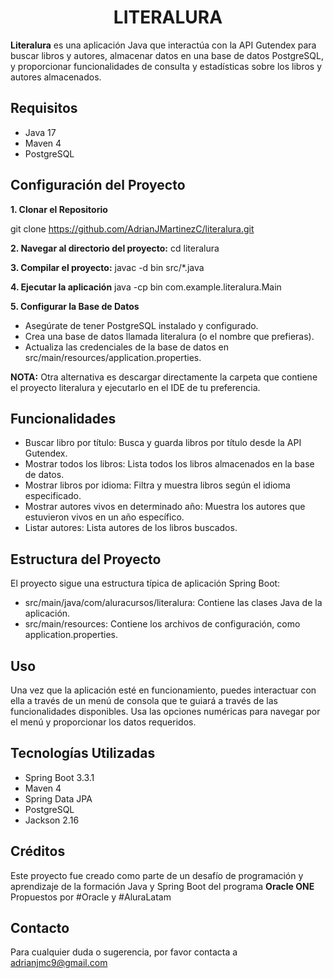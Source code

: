 <h1 align="center">  LITERALURA </h1>


**Literalura** es una aplicación Java que interactúa con la API Gutendex para buscar libros y autores, 
almacenar datos en una base de datos PostgreSQL, y proporcionar funcionalidades de consulta y estadísticas 
sobre los libros y autores almacenados.

## Requisitos ##
* Java 17
* Maven 4
* PostgreSQL

## Configuración del Proyecto ##

**1. Clonar el Repositorio** 

git clone https://github.com/AdrianJMartinezC/literalura.git

**2. Navegar al directorio del proyecto:**
   cd literalura
   
**3. Compilar el proyecto:**
   javac -d bin src/*.java

**4. Ejecutar la aplicación**
   java -cp bin com.example.literalura.Main
   
 **5. Configurar la Base de Datos**

* Asegúrate de tener PostgreSQL instalado y configurado.
* Crea una base de datos llamada literalura (o el nombre que prefieras).
* Actualiza las credenciales de la base de datos en src/main/resources/application.properties.

**NOTA:**
Otra alternativa es descargar directamente la carpeta que contiene el proyecto literalura 
y ejecutarlo en el IDE de tu preferencia.

## Funcionalidades ##

* Buscar libro por título: Busca y guarda libros por título desde la API Gutendex.
* Mostrar todos los libros: Lista todos los libros almacenados en la base de datos.
* Mostrar libros por idioma: Filtra y muestra libros según el idioma especificado.
* Mostrar autores vivos en determinado año: Muestra los autores que estuvieron vivos en un año específico.
* Listar autores: Lista autores de los libros buscados.

## Estructura del Proyecto ##
    
El proyecto sigue una estructura típica de aplicación Spring Boot:

* src/main/java/com/aluracursos/literalura: Contiene las clases Java de la aplicación.
* src/main/resources: Contiene los archivos de configuración, como application.properties.

## Uso ##

Una vez que la aplicación esté en funcionamiento, puedes interactuar con ella a través de
un menú de consola que te guiará a través de las funcionalidades disponibles. Usa las 
opciones numéricas para navegar por el menú y proporcionar los datos requeridos.

## Tecnologías Utilizadas ##
* Spring Boot 3.3.1
* Maven 4
* Spring Data JPA
* PostgreSQL
* Jackson 2.16

## Créditos ##
Este proyecto fue creado como parte de un desafío de programación y aprendizaje de la formación
Java y Spring Boot del programa **Oracle ONE**
Propuestos por #Oracle y #AluraLatam 

## Contacto ##
Para cualquier duda o sugerencia, por favor contacta a adrianjmc9@gmail.com
